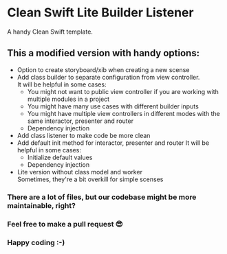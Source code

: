 # Clean Swift Lite Builder Listener
A handy Clean Swift template. 
## This a modified version with handy options:

- Option to create storyboard/xib when creating a new scense
- Add class builder to separate configuration from view controller.  
It will be helpful in some cases:
  - You might not want to public view controller if you are working with multiple modules in a project
  - You might have many use cases with different builder inputs
  - You might have multiple view controllers in different modes with the same interactor, presenter and router
  - Dependency injection
- Add class listener to make code be more clean
- Add default init method for interactor, presenter and router 
It will be helpful in some cases:
  - Initialize default values
  - Dependency injection
- Lite version without class model and worker  
Sometimes, they're a bit overkill for simple scenses  

### There are a lot of files, but our codebase might be more maintainable, right?
### Feel free to make a pull request 😎
### Happy coding :-)
